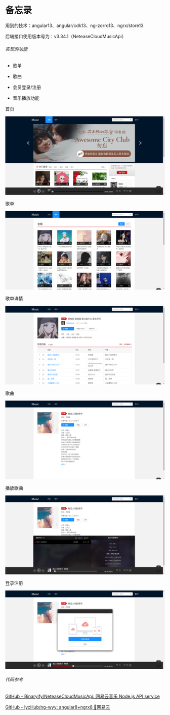 # 备忘录

用到的技术：angular13、angular/cdk13、ng-zorro13、ngrx/store13

后端接口使用版本号为：v3.34.1（NeteaseCloudMusicApi）

###### 实现的功能

- 歌单

- 歌曲

- 会员登录/注册

- 音乐播放功能

首页

![](.\images\f93d42d9b26e8418ca3e4653f39671a7503d4db8.png)

歌单

![](.\images\cc2bd52cfef3c4eef74e2cc8bcf2a77a9cb21d1c.png)

歌单详情

![](.\images\a8133983e17d8402d100fdf066e575469adc240a.png)

歌曲

![](.\images\f57167d1afadd67d1b283134c8aebafed41d0dfc.png)

播放歌曲

![](.\images\c510e901f1e7d2a69f829407b53c48168ce6a241.png)

登录注册

![](.\images\9a1af6d8db1c76a6fec2f30c82d97ab4eb1af3dc.png)

###### 代码参考

[GitHub - Binaryify/NeteaseCloudMusicApi: 网易云音乐 Node.js API service](https://github.com/Binaryify/NeteaseCloudMusicApi)

[GitHub - lycHub/ng-wyy: angular8+ngrx8 🦌网易云](https://github.com/lycHub/ng-wyy)
